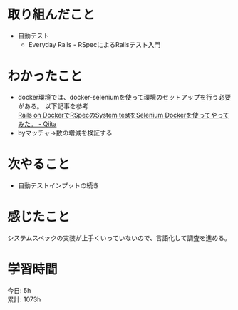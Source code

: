 # 取り組んだこと       
- 自動テスト
  - Everyday Rails - RSpecによるRailsテスト入門
# わかったこと 
- docker環境では、docker-seleniumを使って環境のセットアップを行う必要がある。
  以下記事を参考  
  [Rails on DockerでRSpecのSystem testをSelenium Dockerを使ってやってみた。 - Qiita](https://qiita.com/at-946/items/e96eaf3f91a39d180eb3)
- byマッチャ→数の増減を検証する
# 次やること  
- 自動テストインプットの続き  
# 感じたこと  
システムスペックの実装が上手くいっていないので、言語化して調査を進める。  
# 学習時間 
今日: 5h                         
累計: 1073h                    
